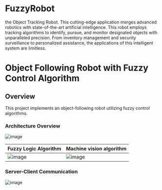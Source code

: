 # FuzzyRobot
the Object Tracking Robot. This cutting-edge application merges advanced robotics with state-of-the-art artificial intelligence. This robot employs tracking algorithms to identify, pursue, and monitor designated objects with unparalleled precision. From inventory management and security surveillance to personalized assistance, the applications of this intelligent system are limitless. 




# Object Following Robot with Fuzzy Control Algorithm

## Overview
This project implements an object-following robot utilizing fuzzy control algorithms.

### Architecture Overview
![image](https://github.com/Phitienphan/FuzzyRobot/assets/133135507/a21e0f5d-5b53-43bc-93c9-7f0bca74d068)

| Fuzzy Logic Algorithm | Machine vision algorithm |
| --- | --- |
| ![image](https://github.com/Phitienphan/FuzzyRobot/assets/133135507/a69d963f-ed21-4b65-9db5-679bf4df91f6) | ![image](https://github.com/Phitienphan/FuzzyRobot/assets/133135507/224aeb8e-58f5-4b34-b2a3-eb5acc6593eb) |


### Server-Client Communication
![image](https://github.com/Phitienphan/FuzzyRobot/assets/133135507/d2b80c7b-b9e5-4b3a-96a2-1c64515a5858)
